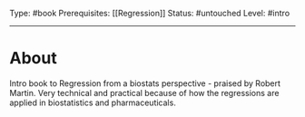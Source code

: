 Type: #book
Prerequisites: [[Regression]]
Status: #untouched 
Level: #intro 

----
# About

Intro book to Regression from a biostats perspective - praised by Robert Martin. Very technical and practical because of how the regressions are applied in biostatistics and pharmaceuticals.